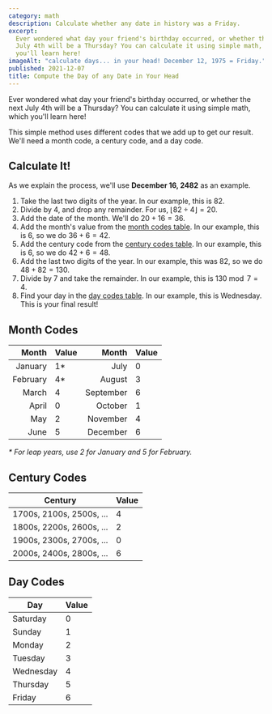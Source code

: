 ```yaml
---
category: math
description: Calculate whether any date in history was a Friday.
excerpt:
  Ever wondered what day your friend's birthday occurred, or whether the next
  July 4th will be a Thursday? You can calculate it using simple math, which
  you'll learn here!
imageAlt: "calculate days... in your head! December 12, 1975 = Friday."
published: 2021-12-07
title: Compute the Day of any Date in Your Head
---
```


Ever wondered what day your friend's birthday occurred, or whether the next July
4th will be a Thursday? You can calculate it using simple math, which you'll
learn here!

This simple method uses different codes that we add up to get our result. We'll
need a month code, a century code, and a day code.

## Calculate It!

As we explain the process, we'll use **December 16, 2482** as an example.

1. Take the last two digits of the year. In our example, this is $82$.
2. Divide by 4, and drop any remainder. For us,
   $\lfloor 82 \div 4 \rfloor = 20$.
3. Add the date of the month. We'll do $20 + 16 = 36$.
4. Add the month's value from the [month codes table](#month-codes). In our
   example, this is $6$, so we do $36 + 6 = 42$.
5. Add the century code from the [century codes table](#century-codes). In our
   example, this is $6$, so we do $42 + 6 = 48$.
6. Add the last two digits of the year. In our example, this was $82$, so we do
   $48 + 82 = 130$.
7. Divide by 7 and take the remainder. In our example, this is
   $130 \bmod 7 = 4$.
8. Find your day in the [day codes table](#day-codes). In our example, this is
   Wednesday. This is your final result!

## Month Codes

|    Month | Value |     Month | Value |
| -------: | :---- | --------: | :---- |
|  January | 1\*   |      July | 0     |
| February | 4\*   |    August | 3     |
|    March | 4     | September | 6     |
|    April | 0     |   October | 1     |
|      May | 2     |  November | 4     |
|     June | 5     |  December | 6     |

_\* For leap years, use 2 for January and 5 for February._

## Century Codes

| Century                  | Value |
| ------------------------ | ----- |
| 1700s, 2100s, 2500s, ... | 4     |
| 1800s, 2200s, 2600s, ... | 2     |
| 1900s, 2300s, 2700s, ... | 0     |
| 2000s, 2400s, 2800s, ... | 6     |

## Day Codes

| Day       | Value |
| --------- | ----- |
| Saturday  | 0     |
| Sunday    | 1     |
| Monday    | 2     |
| Tuesday   | 3     |
| Wednesday | 4     |
| Thursday  | 5     |
| Friday    | 6     |
